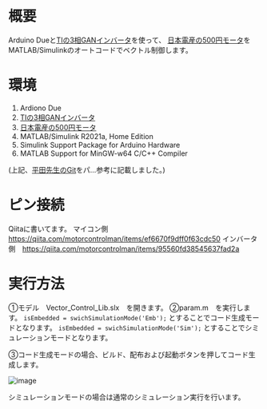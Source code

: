 # 概要
Arduino Dueと[TIの3相GANインバータ](https://www.tij.co.jp/tool/jp/BOOSTXL-3PHGANINV)を使って、
[日本電産の500円モータ](https://ja.aliexpress.com/item/1005001686327895.html)をMATLAB/Simulinkのオートコードでベクトル制御します。

# 環境
1. Ardiono Due
2. [TIの3相GANインバータ](https://www.tij.co.jp/tool/jp/BOOSTXL-3PHGANINV)
3. [日本電産の500円モータ](https://ja.aliexpress.com/item/1005001686327895.html)
4. MATLAB/Simulink R2021a, Home Edition
5. Simulink Support Package for Arduino Hardware
6. MATLAB Support for MinGW-w64 C/C++ Compiler

(上記、[平田先生のGit](https://github.com/mhirata-dev/arduino_due_motor_control_simulink)をパ…参考に記載しました。)

# ピン接続
Qiitaに書いてます。
マイコン側　https://qiita.com/motorcontrolman/items/ef6670f9dff0f63cdc50
インバータ側　https://qiita.com/motorcontrolman/items/95560fd38545637fad2a

# 実行方法
①モデル　Vector_Control_Lib.slx　を開きます。
②param.m　を実行します。
`isEmbedded = swichSimulationMode('Emb');` とすることでコード生成モードとなります。
`isEmbedded = swichSimulationMode('Sim');` とすることでシミュレーションモードとなります。

③コード生成モードの場合、ビルド、配布および起動ボタンを押してコード生成します。

![image](https://user-images.githubusercontent.com/53783776/134696570-d77da93e-80f2-44aa-81d8-d38442561d88.png)

シミュレーションモードの場合は通常のシミュレーション実行を行います。
